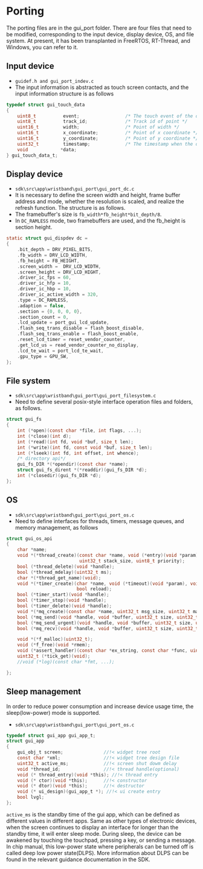 # Porting

The porting files are in the gui_port folder.
    There are four files that need to be modified, corresponding to the input device, display device, OS, and file system.
    At present, it has been transplanted in FreeRTOS, RT-Thread, and Windows, you can refer to it.
## Input device

- ``guidef.h and gui_port_indev.c``
- The input information is abstracted as touch screen contacts, and the input information structure is as follows

```C
typedef struct gui_touch_data
{
    uint8_t          event;                 /* The touch event of the data */
    uint8_t          track_id;              /* Track id of point */
    uint16_t         width;                 /* Point of width */
    uint16_t         x_coordinate;          /* Point of x coordinate */
    uint16_t         y_coordinate;          /* Point of y coordinate */
    uint32_t         timestamp;             /* The timestamp when the data was received */
    void            *data;
} gui_touch_data_t;
```

## Display device

- ``sdk\src\app\wristband\gui_port\gui_port_dc.c``
- It is necessary to define the screen width and height, frame buffer address and mode, whether the resolution is scaled, and realize the refresh function. The structure is as follows.
- The framebuffer's size is ```fb_width*fb_height*bit_depth/8```.
- In ```DC_RAMLESS``` mode, two framebuffers are used, and the fb_height is section height.

```C
static struct gui_dispdev dc =
{
    .bit_depth = DRV_PIXEL_BITS,
    .fb_width = DRV_LCD_WIDTH,
    .fb_height = FB_HEIGHT,
    .screen_width =  DRV_LCD_WIDTH,
    .screen_height = DRV_LCD_HIGHT,
    .driver_ic_fps = 60,
    .driver_ic_hfp = 10,
    .driver_ic_hbp = 10,
    .driver_ic_active_width = 320,
    .type = DC_RAMLESS,
    .adaption = false,
    .section = {0, 0, 0, 0},
    .section_count = 0,
    .lcd_update = port_gui_lcd_update,
    .flash_seq_trans_disable = flash_boost_disable,
    .flash_seq_trans_enable = flash_boost_enable,
    .reset_lcd_timer = reset_vendor_counter,
    .get_lcd_us = read_vendor_counter_no_display,
    .lcd_te_wait = port_lcd_te_wait,
    .gpu_type = GPU_SW,
};
```

## File system

- ``sdk\src\app\wristband\gui_port\gui_port_filesystem.c``
- Need to define several posix-style interface operation files and folders, as follows.

```C
struct gui_fs
{
    int (*open)(const char *file, int flags, ...);
    int (*close)(int d);
    int (*read)(int fd, void *buf, size_t len);
    int (*write)(int fd, const void *buf, size_t len);
    int (*lseek)(int fd, int offset, int whence);
    /* directory api*/
    gui_fs_DIR *(*opendir)(const char *name);
    struct gui_fs_dirent *(*readdir)(gui_fs_DIR *d);
    int (*closedir)(gui_fs_DIR *d);
};
```

## OS

- ``sdk\src\app\wristband\gui_port\gui_port_os.c``
- Need to define interfaces for threads, timers, message queues, and memory management, as follows

```C
struct gui_os_api
{
    char *name;
    void *(*thread_create)(const char *name, void (*entry)(void *param), void *param,
                           uint32_t stack_size, uint8_t priority);
    bool (*thread_delete)(void *handle);
    bool (*thread_mdelay)(uint32_t ms);
    char *(*thread_get_name)(void);
    void *(*timer_create)(char *name, void (*timeout)(void *param), void *param, uint32_t time,
                          bool reload);
    bool (*timer_start)(void *handle);
    bool (*timer_stop)(void *handle);
    bool (*timer_delete)(void *handle);
    void *(*mq_create)(const char *name, uint32_t msg_size, uint32_t max_msgs);
    bool (*mq_send)(void *handle, void *buffer, uint32_t size, uint32_t timeout);
    bool (*mq_send_urgent)(void *handle, void *buffer, uint32_t size, uint32_t timeout);
    bool (*mq_recv)(void *handle, void *buffer, uint32_t size, uint32_t timeout);

    void *(*f_malloc)(uint32_t);
    void (*f_free)(void *rmem);
    void (*assert_handler)(const char *ex_string, const char *func, uint32_t line);
    uint32_t (*tick_get)(void);
    //void (*log)(const char *fmt, ...);

};
```

## Sleep management

In order to reduce power consumption and increase device usage time, the sleep(low-power) mode is supported.

- ``sdk\src\app\wristband\gui_port\gui_port_os.c``

```C
typedef struct gui_app gui_app_t;
struct gui_app
{
    gui_obj_t screen;               //!< widget tree root
    const char *xml;                //!< widget tree design file
    uint32_t active_ms;             //!< screen shut dowm delay
    void *thread_id;                //!< thread handle(optional)
    void (* thread_entry)(void *this); //!< thread entry
    void (* ctor)(void *this);      //!< constructor
    void (* dtor)(void *this);      //!< destructor
    void (* ui_design)(gui_app_t *); //!< ui create entry
    bool lvgl;
};
```

``active_ms`` is the standby time of the gui app, which can be defined as different values in different apps.
Same as other types of electronic devices, when the screen continues to display an interface for longer than the standby time, it will enter sleep mode.
During sleep, the device can be awakened by touching the touchpad, pressing a key, or sending a message.
In chip manual, this low-power state where peripherals can be turned off is called deep low power state(DLPS). More information about DLPS can be found in the relevant guidance documentation in the SDK.
